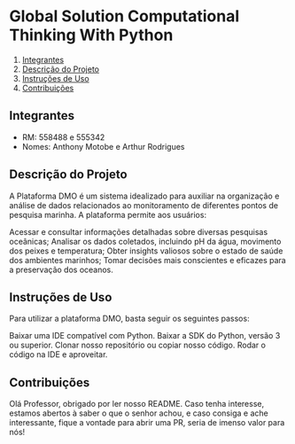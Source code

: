 # Global Solution Computational Thinking With Python

1. [Integrantes](#Integrantes)
2. [Descrição do Projeto](#Descrição)
3. [Instruções de Uso](#Instruções)
4. [Contribuições](#Contribuições)


## Integrantes

 - RM: 558488 e 555342
 - Nomes: Anthony Motobe e Arthur Rodrigues

## Descrição do Projeto

A Plataforma DMO é um sistema idealizado para auxiliar na organização e análise de dados relacionados ao monitoramento de diferentes pontos de pesquisa marinha. A plataforma permite aos usuários:

Acessar e consultar informações detalhadas sobre diversas pesquisas oceânicas;
Analisar os dados coletados, incluindo pH da água, movimento dos peixes e temperatura;
Obter insights valiosos sobre o estado de saúde dos ambientes marinhos;
Tomar decisões mais conscientes e eficazes para a preservação dos oceanos.

## Instruções de Uso

Para utilizar a plataforma DMO, basta seguir os seguintes passos:

Baixar uma IDE compatível com Python.
Baixar a SDK do Python, versão 3 ou superior.
Clonar nosso repositório ou copiar nosso código.
Rodar o código na IDE e aproveitar.

## Contribuições

Olá Professor, obrigado por ler nosso README.
Caso tenha interesse, estamos abertos à saber o que o senhor achou, e caso consiga e ache interessante, fique a vontade para abrir uma PR, seria de imenso valor para nós!

   
